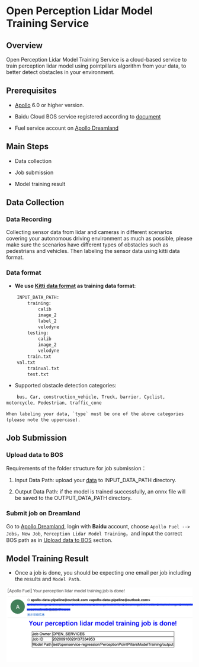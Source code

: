 # Open Perception Lidar Model Training Service

## Overview

Open Perception Lidar Model Training Service is a cloud-based service to train perception lidar model using pointpillars algorithm from your data, to better detect obstacles in your environment.


## Prerequisites

- [Apollo](https://github.com/ApolloAuto/apollo) 6.0 or higher version.

- Baidu Cloud BOS service registered according to [document](https://github.com/ApolloAuto/apollo/blob/master/docs/Apollo_Fuel/apply_bos_account_cn.md)

- Fuel service account on [Apollo Dreamland](http://bce.apollo.auto/user-manual/fuel-service)


## Main Steps

- Data collection

- Job submission

- Model training result


## Data Collection

### Data Recording

Collecting sensor data from lidar and cameras in different scenarios covering your autonomous driving environment as much as possible, please make sure the scenarios have different types of obstacles such as pedestrians and vehicles. Then labeling the sensor data using kitti data format.

### Data format

- **We use [Kitti data format](http://www.cvlibs.net/datasets/kitti/eval_object.php?obj_benchmark=3d) as training data format**:

```
    INPUT_DATA_PATH:
        training:
            calib
            image_2
            label_2
            velodyne
        testing:
            calib
            image_2
            velodyne
        train.txt
	val.txt
        trainval.txt
        test.txt 
```

- Supported obstacle detection categories:
  
```
    bus, Car, construction_vehicle, Truck, barrier, Cyclist, motorcycle, Pedestrian, traffic_cone
```

    When labeling your data, `type` must be one of the above categories (please note the uppercase).


## Job Submission

### Upload data to BOS

Requirements of the folder structure for job submission：
1. Input Data Path: upload your [data](###Data-format) to INPUT_DATA_PATH directory.

2. Output Data Path: if the model is trained successfully, an onnx file will be saved to the OUTPUT_DATA_PATH directory.

### Submit job on Dreamland

Go to [Apollo Dreamland](http://bce.apollo.auto/), login with **Baidu** account, choose `Apollo Fuel --> Jobs`，`New Job`, `Perception Lidar Model Training`，and input the correct BOS path as in [Upload data to BOS](###Upload-data-to-BOS) section.


## Model Training Result

- Once a job is done, you should be expecting one email per job including the results and `Model Path`.

![](images/perception_email.png)
